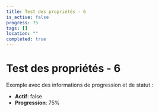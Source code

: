 ```yaml
---
title: Test des propriétés - 6
is_active: false
progress: 75
tags: []
location: ""
completed: true
---
```


# Test des propriétés - 6

Exemple avec des informations de progression et de statut :

- **Actif**: false
- **Progression**: 75%
